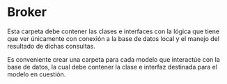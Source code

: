 ﻿# Broker
Esta carpeta debe contener las clases e interfaces con la lógica que tiene que ver únicamente con conexión a la base de datos local y el manejo del resultado de dichas consultas.

Es conveniente crear una carpeta para cada modelo que interactúe con la base de datos, la cual debe contener la clase e interfaz destinada para el modelo en cuestión.